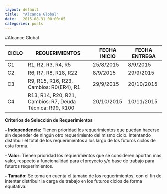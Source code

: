 ```yaml
---
layout: default
title:  "Alcance Global"
date:   2015-08-31 00:00:05
categories: posts
---
```


#Alcance Global

|**CICLO**|**REQUERIMIENTOS**|**FECHA INICIO**|**FECHA ENTREGA**|
|-----|--------------|------------|------------|
|C1|R1, R2, R3, R4, R5|25/8/2015|8/9/2015|
|C2|R6, R7, R8, R18, R22|8/9/2015|29/9/2015|
|C3|R9, R15, R16, R23, Cambios: R0(ER4), R1|29/9/2015|20/10/2015|
|C4|R13, R14, R20, R21, Cambios: R7, Deuda Técnica: R99, R100|20/10/2015|10/11/2015|



**Criterios de Selección de Requerimientos**

**- Independencia:** Tienen prioridad los requerimientos que puedan hacerse sin depender de ningún otro requerimiento del mismo ciclo. Intentando distribuir el total de los requerimientos a los largo de los futuros ciclos de esta forma.

**- Valor:** Tienen prioridad los requerimientos que se consideren aportan mas valor, respecto a funcionalidad para el proyecto y/o base de trabajo para futuros requerimientos.

**- Tamaño:** Se toma en cuenta el tamaño de los requerimientos, con el fin de intentar distribuir la carga de trabajo en los futuros ciclos de forma equitativa.
